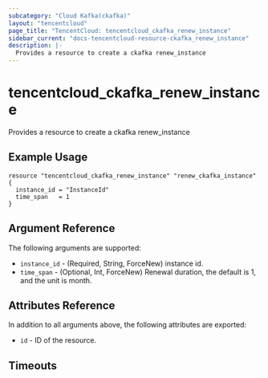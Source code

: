 ```yaml
---
subcategory: "Cloud Kafka(ckafka)"
layout: "tencentcloud"
page_title: "TencentCloud: tencentcloud_ckafka_renew_instance"
sidebar_current: "docs-tencentcloud-resource-ckafka_renew_instance"
description: |-
  Provides a resource to create a ckafka renew_instance
---
```


# tencentcloud_ckafka_renew_instance

Provides a resource to create a ckafka renew_instance

## Example Usage

```hcl
resource "tencentcloud_ckafka_renew_instance" "renew_ckafka_instance" {
  instance_id = "InstanceId"
  time_span   = 1
}
```

## Argument Reference

The following arguments are supported:

* `instance_id` - (Required, String, ForceNew) instance id.
* `time_span` - (Optional, Int, ForceNew) Renewal duration, the default is 1, and the unit is month.

## Attributes Reference

In addition to all arguments above, the following attributes are exported:

* `id` - ID of the resource.



## Timeouts

<no value>


